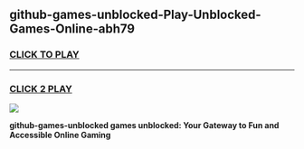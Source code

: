 
## github-games-unblocked-Play-Unblocked-Games-Online-abh79
<h3>
<a href="https://premium76.site?title=github-games-unblocked&ref=25A">CLICK TO PLAY</a></h3>
<hr>

<h3>
<a href="https://premium76.site?title=github-games-unblocked&ref=25A">CLICK 2 PLAY</a>
  
</h3>

<a href="https://premium76.site?title=github-games-unblocked&ref=25A"><img src="https://clearcache.store/games.png"></a>


**github-games-unblocked games unblocked: Your Gateway to Fun and Accessible Online Gaming**
